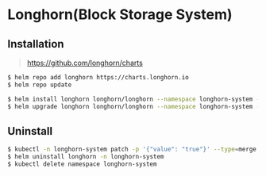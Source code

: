 # Longhorn(Block Storage System)

## Installation

> https://github.com/longhorn/charts

```sh
$ helm repo add longhorn https://charts.longhorn.io
$ helm repo update

$ helm install longhorn longhorn/longhorn --namespace longhorn-system --create-namespace -f values.yaml
$ helm upgrade longhorn longhorn/longhorn --namespace longhorn-system -f values.yaml
```

## Uninstall

```sh
$ kubectl -n longhorn-system patch -p '{"value": "true"}' --type=merge lhs deleting-confirmation-flag
$ helm uninstall longhorn -n longhorn-system
$ kubectl delete namespace longhorn-system
```

